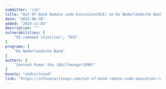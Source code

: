 ```yaml
---
submitter: "c2a"
title: "Out-Of-Bond Remote code Execution(RCE) on De Nederlandsche Bank N.V. with burp-suite collaborator"
date: "2022-08-28"
added: "2024-11-03"
description: ""
vulnerabilities: [
    "OS command injection", "RCE"
]
programs: [
    "De Nederlandsche Bank"
]
authors: [
    "Santosh Kumar Sha (@killmongar1996)"
]
bounty: "undisclosed"
link: "https://infosecwriteups.com/out-of-bond-remote-code-execution-rce-on-de-nederlandsche-bank-n-v-with-burp-suite-collaborator-2ce50260e2e4"
---
```




